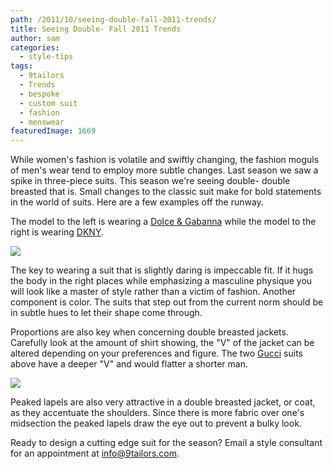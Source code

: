 ```yaml
---
path: /2011/10/seeing-double-fall-2011-trends/
title: Seeing Double- Fall 2011 Trends
author: sam
categories: 
  - style-tips
tags: 
  - 9tailors
  - Trends
  - bespoke
  - custom suit
  - fashion
  - menswear
featuredImage: 1669
---
```

While women's fashion is volatile and swiftly changing, the fashion moguls of men's wear tend to employ more subtle changes. Last season we saw a spike in three-piece suits. This season we're seeing double- double breasted that is. Small changes to the classic suit make for bold statements in the world of suits. Here are a few examples off the runway.

The model to the left is wearing a [Dolce & Gabanna](http://www.dolcegabbana.com/) while the model to the right is wearing [DKNY](http://www.donnakaran.com/).

[![](http://4.bp.blogspot.com/-y31ZAnHIO6g/TpWbsJmcCGI/AAAAAAAAA2M/6n7MFagHpmE/s400/db_2.jpg)](http://4.bp.blogspot.com/-y31ZAnHIO6g/TpWbsJmcCGI/AAAAAAAAA2M/6n7MFagHpmE/s1600/db_2.jpg)

The key to wearing a suit that is slightly daring is impeccable fit. If it hugs the body in the right places while emphasizing a masculine physique you will look like a master of style rather than a victim of fashion. Another component is color. The suits that step out from the current norm should be in subtle hues to let their shape come through.

Proportions are also key when concerning double breasted jackets. Carefully look at the amount of shirt showing, the "V" of the jacket can be altered depending on your preferences and figure. The two [Gucci](http://www.gucci.com/us/home) suits above have a deeper "V" and would flatter a shorter man.

[![](http://2.bp.blogspot.com/-i5g6kTxUSjY/TpWbsNfG9nI/AAAAAAAAA2E/Xiv-_A_LgXA/s400/db_1.jpg)](http://2.bp.blogspot.com/-i5g6kTxUSjY/TpWbsNfG9nI/AAAAAAAAA2E/Xiv-_A_LgXA/s1600/db_1.jpg)

Peaked lapels are also very attractive in a double breasted jacket, or coat, as they accentuate the shoulders. Since there is more fabric over one's midsection the peaked lapels draw the eye out to prevent a bulky look.

Ready to design a cutting edge suit for the season? Email a style consultant for an appointment at [info@9tailors.com](http://www.blogger.com/info@9tailors.com).